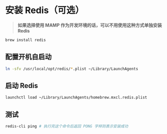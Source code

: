 # 安装 Redis（可选）

> **如果选择使用 MAMP 作为开发环境的话，可以不用使用这种方式单独安装 Redis**

```bash
brew install redis
```

## 配置开机自启动

```bash
ln -sfv /usr/local/opt/redis/*.plist ~/Library/LaunchAgents
```

## 启动 Redis

```bash
launchctl load ~/Library/LaunchAgents/homebrew.mxcl.redis.plist
```

## 测试

```bash
redis-cli ping # 执行完这个命令后返回 PONG 字样则表示安装成功
```
